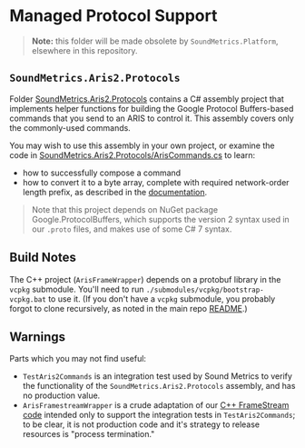 # Managed Protocol Support

> **Note:** this folder will be made obsolete by `SoundMetrics.Platform`, elsewhere in this repository.

## `SoundMetrics.Aris2.Protocols`

Folder [SoundMetrics.Aris2.Protocols](SoundMetrics.Aris2.Protocols) contains a C# assembly project that implements helper functions for building the Google Protocol Buffers-based commands that you send to an ARIS to control it. This assembly covers only the commonly-used commands.

You may wish to use this assembly in your own project, or examine the code in [SoundMetrics.Aris2.Protocols/ArisCommands.cs](SoundMetrics.Aris2.Protocols/ArisCommands.cs) to learn:

* how to successfully compose a command
* how to convert it to a byte array, complete with required network-order length prefix, as described in the [documentation](../../../../documents).

> Note that this project depends on NuGet package Google.ProtocolBuffers, which supports the version 2 syntax used in our `.proto` files, and makes use of some C# 7 syntax.

## Build Notes

The C++ project (`ArisFrameWrapper`) depends on a protobuf library in the `vcpkg` submodule. You'll need to run `./submodules/vcpkg/bootstrap-vcpkg.bat` to use it. (If you don't have a `vcpkg` submodule, you probably forgot to clone recursively, as noted in the main repo [README](../../../README.md).)

## Warnings

Parts which you may not find useful:

* `TestAris2Commands` is an integration test used by Sound Metrics to verify the functionality of the `SoundMetrics.Aris2.Protocols` assembly, and has no production value.
* `ArisFramestreamWrapper` is a crude adaptation of our [C++ FrameStream code](../../code/FrameStream/) intended only to support the integration tests in `TestAris2Commands`; to be clear, it is not production code and it's strategy to release resources is "process termination."
